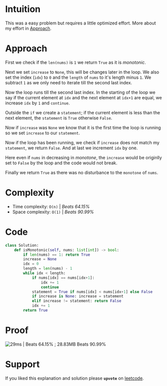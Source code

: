 # Intuition
This was a easy problem but requires a little optimized effort. More about my effort in [Approach](#Approach).

# Approach
First we check if the `len(nums)` is `1` we return `True` as it is _monotonic_.

Next we set `increase` to `None`, this will be changes later in the loop.
We also set the index (`idx`) to `0` and the `length` of `nums` to it's length minus `1`. We subtract `1` as we only need to iterate till the second last index.

Now the loop runs till the second last index. In the starting of the loop we say if the current element at `idx` and the next element at `idx+1` are equal, we increase `idx` by `1` and `continue`.

Outside the `if` we create a `statement`; if the current element is less than the next element, the `statement` is `True` otherwise `False`.

Now if `increase` was `None` we know that it is the first time the loop is running so we set `increase` to our `statement`.

Now if the loop has been running, we check if `increase` does not match my `statement`, we return `False`. And at last we increment `idx` by one.

Here even if `nums` in decreasing in _monotone_,  the `increase` would be originlly set to `False` by the loop and the code would not break.

Finally we return `True` as there was no disturbance to the `monotone` of `nums`.

# Complexity
- Time complexity: `O(n)` | *Beats 64.15%*
- Space complexity: `O(1)` | *Beats 90.99%*

# Code
```Python
class Solution:
    def isMonotonic(self, nums: list[int]) -> bool:
        if len(nums) == 1: return True
        increase = None
        idx = 0
        length = len(nums) - 1
        while idx < length:
            if nums[idx] == nums[idx+1]: 
                idx += 1
                continue
            statement = True if nums[idx] < nums[idx+1] else False
            if increase is None: increase = statement
            elif increase != statement: return False
            idx += 1
        return True
```

# Proof

![29ms | Beats 64.15% ; 28.83MB Beats 90.99%](https://assets.leetcode.com/users/images/09aecee8-85a0-4ed8-b087-3c9c73e0be41_1743176587.2164829.png)

# Support

If you liked this explanation and solution please **`upvote`** on [leetcode](https://leetcode.com/problems/monotonic-array/solutions/6590225/solution-for-monotonic-array-in-python-b-hwb8/).